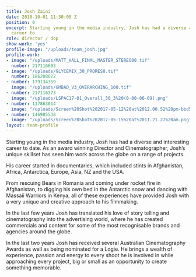 ```yaml
---
title: Josh Zaini
date: 2016-10-01 11:30:00 Z
position: 0
excerpt: Starting young in the media industry, Josh has had a diverse and interesting
  career to
role: director / dop
show-work: 'yes'
profile-image: "/uploads/team_josh.jpg"
profile-work:
- image: "/uploads/MATT_HALL_FINAL_MASTER_STEREO00.tif"
  number: 217116603
- image: "/uploads/GLYCEMIX_30_PRORES0.tif"
  number: 186208022
- number: 179134359
  image: "/uploads/GMBAD_V3_OVERARCHING_100.tif"
- number: 217116373
  image: "/uploads/LSPAC17-01_Overall_30_3%20(0-00-06-09).png"
- number: 117863014
  image: "/uploads/Screen%20Shot%202017-05-12%20at%2012.00.52%20pm-bbd5ef.png"
- number: 146985538
  image: "/uploads/Screen%20Shot%202017-05-15%20at%2011.21.27%20am.png"
layout: team-profile
---
```


Starting young in the media industry, Josh has had a diverse and interesting career to date. As an award winning Director and Cinematographer, Josh’s unique skillset has seen him work across the globe on a range of projects.

His career started in documentaries, which included stints in Afghanistan, Africa, Antarctica, Europe, Asia, NZ and the USA.

From rescuing Bears in Romania and coming under rocket fire in Afghanistan, to digging his own bed in the Antarctic snow and dancing with Massaii Warriors in Kenya, all of these experiences have provided Josh with a very unique and creative approach to his filmmaking.

In the last few years Josh has translated his love of story telling and cinematography into the advertising world, where he has created commercials and content for some of the most recognisable brands and agencies around the globe.

In the last two years Josh has received several Australian Cinematography Awards as well as being nominated for a Logie. He brings a wealth of experience, passion and energy to every shoot he is involved in while approaching every project, big or small as an opportunity to create something memorable.